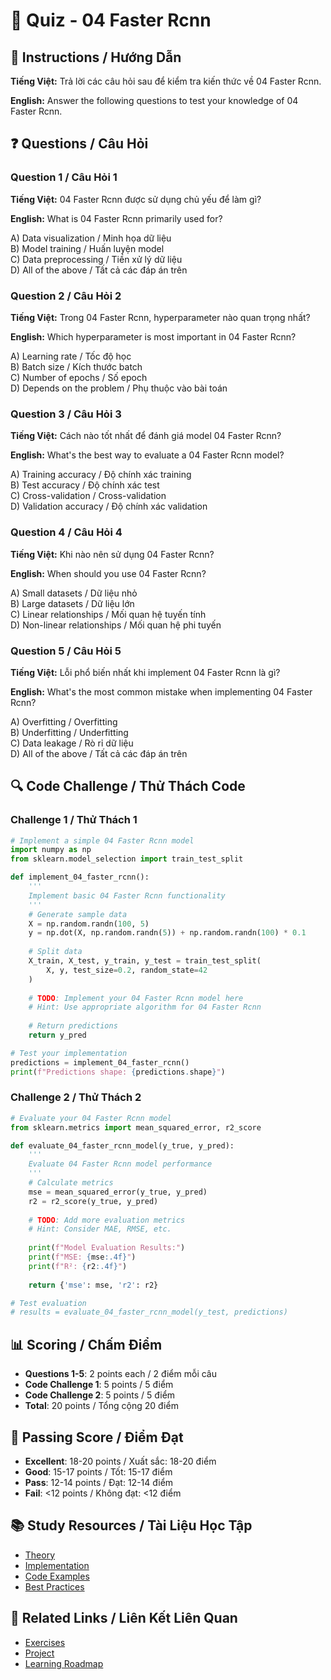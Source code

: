 # 🧠 Quiz - 04 Faster Rcnn

## 📝 Instructions / Hướng Dẫn

**Tiếng Việt:** Trả lời các câu hỏi sau để kiểm tra kiến thức về 04 Faster Rcnn.

**English:** Answer the following questions to test your knowledge of 04 Faster Rcnn.

## ❓ Questions / Câu Hỏi

### Question 1 / Câu Hỏi 1
**Tiếng Việt:** 04 Faster Rcnn được sử dụng chủ yếu để làm gì?

**English:** What is 04 Faster Rcnn primarily used for?

A) Data visualization / Minh họa dữ liệu  
B) Model training / Huấn luyện model  
C) Data preprocessing / Tiền xử lý dữ liệu  
D) All of the above / Tất cả các đáp án trên

### Question 2 / Câu Hỏi 2
**Tiếng Việt:** Trong 04 Faster Rcnn, hyperparameter nào quan trọng nhất?

**English:** Which hyperparameter is most important in 04 Faster Rcnn?

A) Learning rate / Tốc độ học  
B) Batch size / Kích thước batch  
C) Number of epochs / Số epoch  
D) Depends on the problem / Phụ thuộc vào bài toán

### Question 3 / Câu Hỏi 3
**Tiếng Việt:** Cách nào tốt nhất để đánh giá model 04 Faster Rcnn?

**English:** What's the best way to evaluate a 04 Faster Rcnn model?

A) Training accuracy / Độ chính xác training  
B) Test accuracy / Độ chính xác test  
C) Cross-validation / Cross-validation  
D) Validation accuracy / Độ chính xác validation

### Question 4 / Câu Hỏi 4
**Tiếng Việt:** Khi nào nên sử dụng 04 Faster Rcnn?

**English:** When should you use 04 Faster Rcnn?

A) Small datasets / Dữ liệu nhỏ  
B) Large datasets / Dữ liệu lớn  
C) Linear relationships / Mối quan hệ tuyến tính  
D) Non-linear relationships / Mối quan hệ phi tuyến

### Question 5 / Câu Hỏi 5
**Tiếng Việt:** Lỗi phổ biến nhất khi implement 04 Faster Rcnn là gì?

**English:** What's the most common mistake when implementing 04 Faster Rcnn?

A) Overfitting / Overfitting  
B) Underfitting / Underfitting  
C) Data leakage / Rò rỉ dữ liệu  
D) All of the above / Tất cả các đáp án trên

## 🔍 Code Challenge / Thử Thách Code

### Challenge 1 / Thử Thách 1
```python
# Implement a simple 04 Faster Rcnn model
import numpy as np
from sklearn.model_selection import train_test_split

def implement_04_faster_rcnn():
    '''
    Implement basic 04 Faster Rcnn functionality
    '''
    # Generate sample data
    X = np.random.randn(100, 5)
    y = np.dot(X, np.random.randn(5)) + np.random.randn(100) * 0.1
    
    # Split data
    X_train, X_test, y_train, y_test = train_test_split(
        X, y, test_size=0.2, random_state=42
    )
    
    # TODO: Implement your 04 Faster Rcnn model here
    # Hint: Use appropriate algorithm for 04 Faster Rcnn
    
    # Return predictions
    return y_pred

# Test your implementation
predictions = implement_04_faster_rcnn()
print(f"Predictions shape: {predictions.shape}")
```

### Challenge 2 / Thử Thách 2
```python
# Evaluate your 04 Faster Rcnn model
from sklearn.metrics import mean_squared_error, r2_score

def evaluate_04_faster_rcnn_model(y_true, y_pred):
    '''
    Evaluate 04 Faster Rcnn model performance
    '''
    # Calculate metrics
    mse = mean_squared_error(y_true, y_pred)
    r2 = r2_score(y_true, y_pred)
    
    # TODO: Add more evaluation metrics
    # Hint: Consider MAE, RMSE, etc.
    
    print(f"Model Evaluation Results:")
    print(f"MSE: {mse:.4f}")
    print(f"R²: {r2:.4f}")
    
    return {'mse': mse, 'r2': r2}

# Test evaluation
# results = evaluate_04_faster_rcnn_model(y_test, predictions)
```

## 📊 Scoring / Chấm Điểm

- **Questions 1-5**: 2 points each / 2 điểm mỗi câu
- **Code Challenge 1**: 5 points / 5 điểm
- **Code Challenge 2**: 5 points / 5 điểm
- **Total**: 20 points / Tổng cộng 20 điểm

## 🎯 Passing Score / Điểm Đạt

- **Excellent**: 18-20 points / Xuất sắc: 18-20 điểm
- **Good**: 15-17 points / Tốt: 15-17 điểm  
- **Pass**: 12-14 points / Đạt: 12-14 điểm
- **Fail**: <12 points / Không đạt: <12 điểm

## 📚 Study Resources / Tài Liệu Học Tập

- [Theory](./THEORY_04_faster_rcnn.md)
- [Implementation](./IMPLEMENTATION_04_faster_rcnn.md)
- [Code Examples](./CODE_EXAMPLES_04_faster_rcnn.md)
- [Best Practices](./BEST_PRACTICES_04_faster_rcnn.md)

## 🔗 Related Links / Liên Kết Liên Quan

- [Exercises](./EXERCISES_04_faster_rcnn.md)
- [Project](./PROJECT_04_faster_rcnn.md)
- [Learning Roadmap](./LEARNING_ROADMAP_04_faster_rcnn.md)
